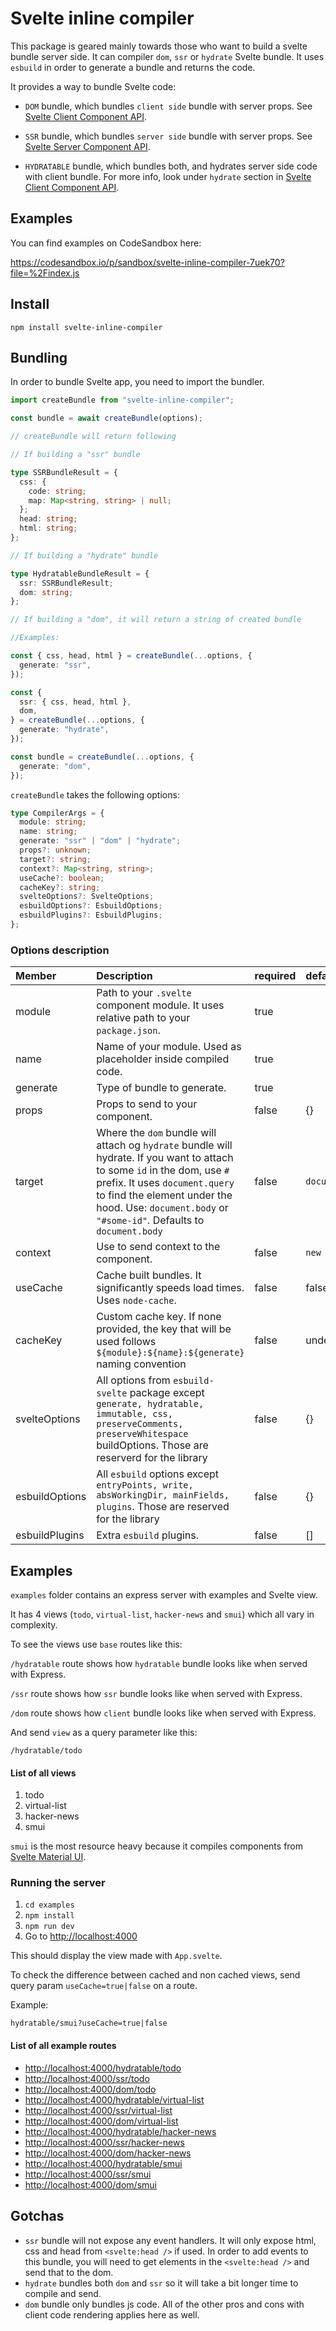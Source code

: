 # Svelte inline compiler

This package is geared mainly towards those who want to build a svelte bundle server side. It can compiler `dom`, `ssr` or `hydrate` Svelte bundle. It uses `esbuild` in order to generate a bundle and returns the code.

It provides a way to bundle Svelte code:

- `DOM` bundle, which bundles `client side` bundle with server props. See [Svelte Client Component API](https://kit-docs-demo.vercel.app/docs/component-api/server).

- `SSR` bundle, which bundles `server side` bundle with server props. See [Svelte Server Component API](https://kit-docs-demo.vercel.app/docs/component-api/server).

- `HYDRATABLE` bundle, which bundles both, and hydrates server side code with client bundle. For more info, look under `hydrate` section in [Svelte Client Component API](https://kit-docs-demo.vercel.app/docs/component-api/server).

## Examples

You can find examples on CodeSandbox here:

https://codesandbox.io/p/sandbox/svelte-inline-compiler-7uek70?file=%2Findex.js

## Install

`npm install svelte-inline-compiler`

## Bundling

In order to bundle Svelte app, you need to import the bundler.

```typescript
import createBundle from "svelte-inline-compiler";

const bundle = await createBundle(options);
```

```typescript
// createBundle will return following

// If building a "ssr" bundle

type SSRBundleResult = {
  css: {
    code: string;
    map: Map<string, string> | null;
  };
  head: string;
  html: string;
};

// If building a "hydrate" bundle

type HydratableBundleResult = {
  ssr: SSRBundleResult;
  dom: string;
};

// If building a "dom", it will return a string of created bundle

//Examples:

const { css, head, html } = createBundle(...options, {
  generate: "ssr",
});

const {
  ssr: { css, head, html },
  dom,
} = createBundle(...options, {
  generate: "hydrate",
});

const bundle = createBundle(...options, {
  generate: "dom",
});
```

`createBundle` takes the following options:

```typescript
type CompilerArgs = {
  module: string;
  name: string;
  generate: "ssr" | "dom" | "hydrate";
  props?: unknown;
  target?: string;
  context?: Map<string, string>;
  useCache?: boolean;
  cacheKey?: string;
  svelteOptions?: SvelteOptions;
  esbuildOptions?: EsbuildOptions;
  esbuildPlugins?: EsbuildPlugins;
};
```

### Options description

| Member         | Description | required | default |
| :------------- | :---------- | :------  | :-----  | 
| module         | Path to your `.svelte` component module. It uses relative path to your `package.json`.                                                                                                                                                                             | true         |                 |
| name           | Name of your module. Used as placeholder inside compiled code.                                                                                                                                                                                                     | true         |                 |
| generate       | Type of bundle to generate.                                                                                                                                                                                                                                        | true         |                 |
| props          | Props to send to your component.                                                                                                                                                                                                                                   | false        | {}              |
| target         | Where the `dom` bundle will attach og `hydrate` bundle will hydrate. If you want to attach to some `id` in the dom, use `#` prefix. It uses `document.query` to find the element under the hood. Use: `document.body` or `"#some-id"`. Defaults to `document.body` | false        | `document.body` |
| context        | Use to send context to the component.                                                                                                                                                                                                                              | false        | `new Map()`     |
| useCache       | Cache built bundles. It significantly speeds load times. Uses `node-cache`.                                                                                                                                                                                        | false        | false           |
| cacheKey       | Custom cache key. If none provided, the key that will be used follows `${module}:${name}:${generate}` naming convention                                                                                                                                            | false        | undefined       |
| svelteOptions  | All options from `esbuild-svelte` package except `generate, hydratable, immutable, css, preserveComments, preserveWhitespace` buildOptions. Those are reserverd for the library | false | {}  |
| esbuildOptions | All `esbuild` options except `entryPoints, write, absWorkingDir, mainFields, plugins`. Those are reserved for the library                          | false | {}  |
| esbuildPlugins | Extra `esbuild` plugins. | false        | []              |

## Examples

`examples` folder contains an express server with examples and Svelte view.

It has 4 views (`todo`, `virtual-list`, `hacker-news` and `smui`) which all vary in complexity.

To see the views use `base` routes like this:

`/hydratable` route shows how `hydratable` bundle looks like when served with Express.

`/ssr` route shows how `ssr` bundle looks like when served with Express.

`/dom` route shows how `client` bundle looks like when served with Express.

And send `view` as a query parameter like this:

`/hydratable/todo`

#### List of all views

<ol>
  <li>todo</li>
  <li>virtual-list</li>
  <li>hacker-news</li>
  <li>smui</li>
</ol>

`smui` is the most resource heavy because it compiles components from [Svelte Material UI](https://sveltematerialui.com/).

### Running the server

1.  `cd examples`
2.  `npm install`
3.  `npm run dev`
4.  Go to <http://localhost:4000>

This should display the view made with `App.svelte`.

To check the difference between cached and non cached views, send query param `useCache=true|false` on a route.

Example:

`hydratable/smui?useCache=true|false`

#### List of all example routes

- <http://localhost:4000/hydratable/todo>
- <http://localhost:4000/ssr/todo>
- <http://localhost:4000/dom/todo>
- <http://localhost:4000/hydratable/virtual-list>
- <http://localhost:4000/ssr/virtual-list>
- <http://localhost:4000/dom/virtual-list>
- <http://localhost:4000/hydratable/hacker-news>
- <http://localhost:4000/ssr/hacker-news>
- <http://localhost:4000/dom/hacker-news>
- <http://localhost:4000/hydratable/smui>
- <http://localhost:4000/ssr/smui>
- <http://localhost:4000/dom/smui>

## Gotchas

- `ssr` bundle will not expose any event handlers. It will only expose html, css and head from `<svelte:head />` if used. In order to add events to this bundle, you will need to get elements in the `<svelte:head />` and send that to the dom.
- `hydrate` bundles both `dom` and `ssr` so it will take a bit longer time to compile and send.
- `dom` bundle only bundles js code. All of the other pros and cons with client code rendering applies here as well.
